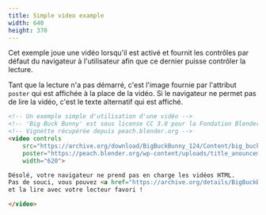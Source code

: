 ```yaml
---
title: Simple video example
width: 640
height: 370
---
```


Cet exemple joue une vidéo lorsqu'il est activé et fournit les contrôles par défaut du navigateur à l'utilisateur afin que ce dernier puisse contrôler la lecture.

Tant que la lecture n'a pas démarré, c'est l'image fournie par l'attribut `poster` qui est affichée à la place de la vidéo. Si le navigateur ne permet pas de lire la vidéo, c'est le texte alternatif qui est affiché.

```html
<!-- Un exemple simple d'utilisation d'une vidéo -->
<!-- 'Big Buck Bunny' est sous license CC 3.0 pour la Fondation Blender. Le contenu est hébergé sur archive.org -->
<!-- Vignette récupérée depuis peach.blender.org -->
<video controls
    src="https://archive.org/download/BigBuckBunny_124/Content/big_buck_bunny_720p_surround.mp4"
    poster="https://peach.blender.org/wp-content/uploads/title_anouncement.jpg?x11217"
    width="620">

Désolé, votre navigateur ne prend pas en charge les vidéos HTML. 
Pas de souci, vous pouvez <a href="https://archive.org/details/BigBuckBunny_124">la télécharger</a> 
et la lire avec votre lecteur favori !

</video>
```
